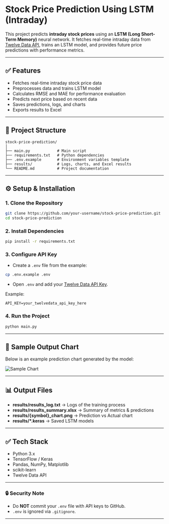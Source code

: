 # Stock Price Prediction Using LSTM (Intraday)

This project predicts **intraday stock prices** using an **LSTM (Long Short-Term Memory)** neural network. It fetches real-time intraday data from [Twelve Data API](https://twelvedata.com/), trains an LSTM model, and provides future price predictions with performance metrics.

---

## ✅ Features
- Fetches real-time intraday stock price data
- Preprocesses data and trains LSTM model
- Calculates RMSE and MAE for performance evaluation
- Predicts next price based on recent data
- Saves predictions, logs, and charts
- Exports results to Excel

---

## 📂 Project Structure
```
stock-price-prediction/
│
├── main.py            # Main script
├── requirements.txt   # Python dependencies
├── .env.example       # Environment variables template
├── results/           # Logs, charts, and Excel results
└── README.md          # Project documentation
```

---

## ⚙️ Setup & Installation

### 1. Clone the Repository
```bash
git clone https://github.com/your-username/stock-price-prediction.git
cd stock-price-prediction
```

### 2. Install Dependencies
```bash
pip install -r requirements.txt
```

### 3. Configure API Key
- Create a `.env` file from the example:
```bash
cp .env.example .env
```
- Open `.env` and add your [Twelve Data API Key](https://twelvedata.com/).

Example:
```
API_KEY=your_twelvedata_api_key_here
```

### 4. Run the Project
```bash
python main.py
```

---

## 📸 Sample Output Chart
Below is an example prediction chart generated by the model:

![Sample Chart](results/sample_chart.png)

---

## 📊 Output Files
- **results/results_log.txt** → Logs of the training process
- **results/results_summary.xlsx** → Summary of metrics & predictions
- **results/{symbol}_chart.png** → Prediction vs Actual chart
- **results/*.keras** → Saved LSTM models

---

## ✅ Tech Stack
- Python 3.x
- TensorFlow / Keras
- Pandas, NumPy, Matplotlib
- scikit-learn
- Twelve Data API

---

### 🔒 Security Note
- Do **NOT** commit your `.env` file with API keys to GitHub.
- `.env` is ignored via `.gitignore`.

---
